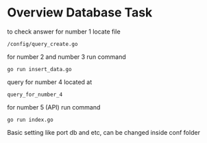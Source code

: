 # Overview Database Task

to check answer for number 1 locate file

```
/config/query_create.go
```

for number 2 and number 3 run command

```
go run insert_data.go
```

query for number 4 located at
```
query_for_number_4
```

for number 5 (API) run command
```
go run index.go
```

Basic setting like port db and etc, can be changed inside conf folder
